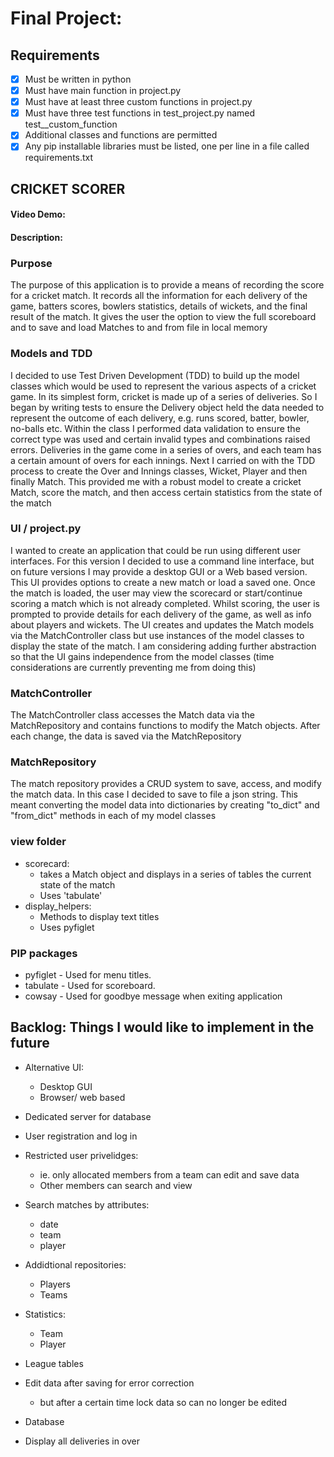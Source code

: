 # Final Project:
## Requirements
- [x] Must be written in python
- [x] Must have main function in project.py
- [x] Must have at least three custom functions in project.py
- [x] Must have three test functions in test_project.py named test__custom_function
- [x] Additional classes and functions are permitted
- [x] Any pip installable libraries must be listed, one per line in a file called requirements.txt

## CRICKET SCORER
#### Video Demo:  <URL HERE>
#### Description:

### Purpose
The purpose of this application is to provide a means of recording the score for a cricket match. It records all the information for each delivery of the game, batters scores, bowlers statistics, details of wickets, and the final result of the match. It gives the user the option to view the full scoreboard and to save and load Matches to and from file in local memory

### Models and TDD
I decided to use Test Driven Development (TDD) to build up the model classes which would be used to represent the various aspects of a cricket game. 
In its simplest form, cricket is made up of a series of deliveries. So I began by writing tests to ensure the Delivery object held the data needed to represent the outcome of each delivery, e.g. runs scored, batter, bowler, no-balls etc. Within the class I performed data validation to ensure the correct type was used and certain invalid types and combinations raised errors.
Deliveries in the game come in a series of overs, and each team has a certain amount of overs for each innings. Next I carried on with the TDD process to create the Over and Innings classes, Wicket, Player and then finally Match. This provided me with a robust model to create a cricket Match, score the match, and then access certain statistics from the state of the match

### UI / project.py
I wanted to create an application that could be run using different user interfaces. For this version I decided to use a command line interface, but on future versions I may provide a desktop GUI or a Web based version. This UI provides options to create a new match or load a saved one. Once the match is loaded, the user may view the scorecard or start/continue scoring a match which is not already completed. Whilst scoring, the user is prompted to provide details for each delivery of the game, as well as info about players and wickets. The UI creates and updates the Match models via the MatchController class but use instances of the model classes to display the state of the match. I am considering adding further abstraction so that the UI gains independence from the model classes (time considerations are currently preventing me from doing this)

### MatchController
The MatchController class accesses the Match data via the MatchRepository and contains functions to modify the Match objects. After each change, the data is saved via the MatchRepository

### MatchRepository
The match repository provides a CRUD system to save, access, and modify the match data. In this case I decided to save to file a json string. This meant converting the model data into dictionaries by creating "to_dict" and "from_dict" methods in each of my model classes

### view folder
- scorecard:
    - takes a Match object and displays in a series of tables the current state of the match
    - Uses 'tabulate'
- display_helpers:
    - Methods to display text titles
    - Uses pyfiglet

### PIP packages
- pyfiglet - Used for menu titles.
- tabulate - Used for scoreboard.
- cowsay - Used for goodbye message when exiting application


## Backlog: Things I would like to implement in the future
- Alternative UI:
    - Desktop GUI
    - Browser/ web based

- Dedicated server for database

- User registration and log in

- Restricted user privelidges:
    - ie. only allocated members from a team can edit and save data
    - Other members can search and view

- Search matches by attributes:
    - date
    - team
    - player

- Addidtional repositories:
    - Players
    - Teams

- Statistics:
    - Team
    - Player

- League tables

- Edit data after saving for error correction
    - but after a certain time lock data so can no longer be edited

- Database

- Display all deliveries in over